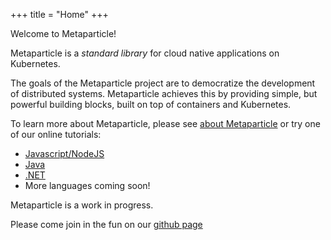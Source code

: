 +++
title = "Home"
+++

Welcome to Metaparticle!

Metaparticle is a _standard library_ for cloud native applications on Kubernetes.

The goals of the Metaparticle project are to democratize the development of distributed
systems. Metaparticle achieves this by providing simple, but powerful building blocks,
built on top of containers and Kubernetes.

To learn more about Metaparticle, please see [about Metaparticle](/about/)
or try one of our online tutorials:

   * [Javascript/NodeJS](tutorials/javascript/)
   * [Java](tutorials/java/)
   * [.NET](tutorials/dotnet/)
   * More languages coming soon!

Metaparticle is a work in progress.

Please come join in the fun on our [github page](https://github.com/metaparticle-io)
